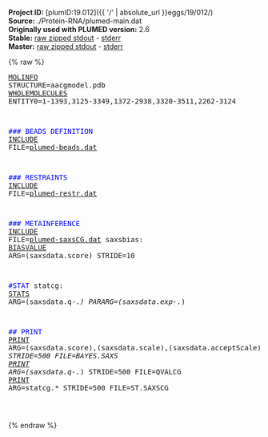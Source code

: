 **Project ID:** [plumID:19.012]({{ '/' | absolute_url }}eggs/19/012/)  
**Source:** ./Protein-RNA/plumed-main.dat  
**Originally used with PLUMED version:** 2.6  
**Stable:** [raw zipped stdout](plumed-main.dat.plumed.stdout.txt.zip) - [stderr](plumed-main.dat.plumed.stderr)  
**Master:** [raw zipped stdout](plumed-main.dat.plumed_master.stdout.txt.zip) - [stderr](plumed-main.dat.plumed_master.stderr)  

{% raw %}<pre>
<a href="https://plumed.github.io/doc-master/user-doc/html/_m_o_l_i_n_f_o.html">MOLINFO</a> STRUCTURE=aacgmodel.pdb
<a href="https://plumed.github.io/doc-master/user-doc/html/_w_h_o_l_e_m_o_l_e_c_u_l_e_s.html">WHOLEMOLECULES</a> ENTITY0=1-1393,3125-3349,1372-2938,3320-3511,2262-3124

<span style="color:blue">### BEADS DEFINITION</span>
<a href="https://plumed.github.io/doc-master/user-doc/html/_i_n_c_l_u_d_e.html">INCLUDE</a> FILE=<a href="plumed-beads.dat.html">plumed-beads.dat</a> 

<span style="color:blue">### RESTRAINTS</span>
<a href="https://plumed.github.io/doc-master/user-doc/html/_i_n_c_l_u_d_e.html">INCLUDE</a> FILE=<a href="plumed-restr.dat.html">plumed-restr.dat</a> 

<span style="color:blue">### METAINFERENCE</span>
<a href="https://plumed.github.io/doc-master/user-doc/html/_i_n_c_l_u_d_e.html">INCLUDE</a> FILE=<a href="plumed-saxsCG.dat.html">plumed-saxsCG.dat</a>
saxsbias: <a href="https://plumed.github.io/doc-master/user-doc/html/_b_i_a_s_v_a_l_u_e.html">BIASVALUE</a> ARG=(saxsdata\.score) STRIDE=10 


<span style="color:blue">#STAT</span>
statcg: <a href="https://plumed.github.io/doc-master/user-doc/html/_s_t_a_t_s.html">STATS</a> ARG=(saxsdata\.q-.*) PARARG=(saxsdata\.exp-.*)

<span style="color:blue">## PRINT</span>
<a href="https://plumed.github.io/doc-master/user-doc/html/_p_r_i_n_t.html">PRINT</a> ARG=(saxsdata\.score),(saxsdata\.scale),(saxsdata\.acceptScale),(saxsdata\.acceptSigma),(saxsdata\.sigma.*) STRIDE=500 FILE=BAYES.SAXS
<a href="https://plumed.github.io/doc-master/user-doc/html/_p_r_i_n_t.html">PRINT</a> ARG=(saxsdata\.q-.*) STRIDE=500 FILE=QVALCG
<a href="https://plumed.github.io/doc-master/user-doc/html/_p_r_i_n_t.html">PRINT</a> ARG=statcg.* STRIDE=500 FILE=ST.SAXSCG

</pre>{% endraw %}
